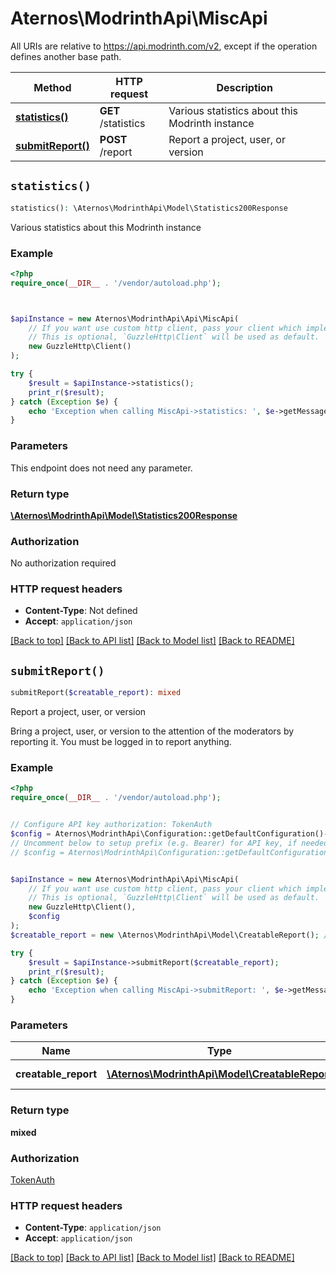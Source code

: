 # Aternos\ModrinthApi\MiscApi

All URIs are relative to https://api.modrinth.com/v2, except if the operation defines another base path.

| Method | HTTP request | Description |
| ------------- | ------------- | ------------- |
| [**statistics()**](MiscApi.md#statistics) | **GET** /statistics | Various statistics about this Modrinth instance |
| [**submitReport()**](MiscApi.md#submitReport) | **POST** /report | Report a project, user, or version |


## `statistics()`

```php
statistics(): \Aternos\ModrinthApi\Model\Statistics200Response
```

Various statistics about this Modrinth instance

### Example

```php
<?php
require_once(__DIR__ . '/vendor/autoload.php');



$apiInstance = new Aternos\ModrinthApi\Api\MiscApi(
    // If you want use custom http client, pass your client which implements `GuzzleHttp\ClientInterface`.
    // This is optional, `GuzzleHttp\Client` will be used as default.
    new GuzzleHttp\Client()
);

try {
    $result = $apiInstance->statistics();
    print_r($result);
} catch (Exception $e) {
    echo 'Exception when calling MiscApi->statistics: ', $e->getMessage(), PHP_EOL;
}
```

### Parameters

This endpoint does not need any parameter.

### Return type

[**\Aternos\ModrinthApi\Model\Statistics200Response**](../Model/Statistics200Response.md)

### Authorization

No authorization required

### HTTP request headers

- **Content-Type**: Not defined
- **Accept**: `application/json`

[[Back to top]](#) [[Back to API list]](../../README.md#endpoints)
[[Back to Model list]](../../README.md#models)
[[Back to README]](../../README.md)

## `submitReport()`

```php
submitReport($creatable_report): mixed
```

Report a project, user, or version

Bring a project, user, or version to the attention of the moderators by reporting it. You must be logged in to report anything.

### Example

```php
<?php
require_once(__DIR__ . '/vendor/autoload.php');


// Configure API key authorization: TokenAuth
$config = Aternos\ModrinthApi\Configuration::getDefaultConfiguration()->setApiKey('Authorization', 'YOUR_API_KEY');
// Uncomment below to setup prefix (e.g. Bearer) for API key, if needed
// $config = Aternos\ModrinthApi\Configuration::getDefaultConfiguration()->setApiKeyPrefix('Authorization', 'Bearer');


$apiInstance = new Aternos\ModrinthApi\Api\MiscApi(
    // If you want use custom http client, pass your client which implements `GuzzleHttp\ClientInterface`.
    // This is optional, `GuzzleHttp\Client` will be used as default.
    new GuzzleHttp\Client(),
    $config
);
$creatable_report = new \Aternos\ModrinthApi\Model\CreatableReport(); // \Aternos\ModrinthApi\Model\CreatableReport | The report to be sent

try {
    $result = $apiInstance->submitReport($creatable_report);
    print_r($result);
} catch (Exception $e) {
    echo 'Exception when calling MiscApi->submitReport: ', $e->getMessage(), PHP_EOL;
}
```

### Parameters

| Name | Type | Description  | Notes |
| ------------- | ------------- | ------------- | ------------- |
| **creatable_report** | [**\Aternos\ModrinthApi\Model\CreatableReport**](../Model/CreatableReport.md)| The report to be sent | [optional] |

### Return type

**mixed**

### Authorization

[TokenAuth](../../README.md#TokenAuth)

### HTTP request headers

- **Content-Type**: `application/json`
- **Accept**: `application/json`

[[Back to top]](#) [[Back to API list]](../../README.md#endpoints)
[[Back to Model list]](../../README.md#models)
[[Back to README]](../../README.md)
